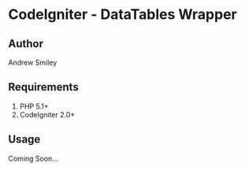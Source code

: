 CodeIgniter - DataTables Wrapper
================

Author
----------------
Andrew Smiley <jayalfredprufrock>


Requirements
----------------

1. PHP 5.1+
2. CodeIgniter 2.0+


Usage
----------------

Coming Soon...